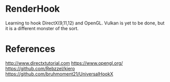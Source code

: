 # RenderHook

Learning to hook DirectX(9,11,12) and OpenGL. Vulkan is yet to be done, but it is a different monster of the sort.

# References
http://www.directxtutorial.com
https://www.opengl.org/
https://github.com/Rebzzel/kiero
https://github.com/bruhmoment21/UniversalHookX
